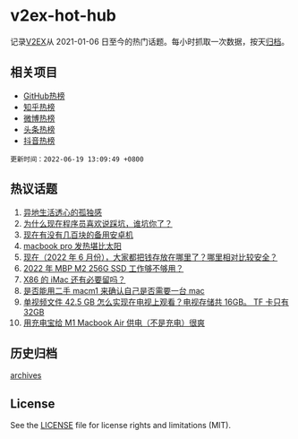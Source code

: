 # v2ex-hot-hub

 记录[V2EX](https://www.v2ex.com/)从 2021-01-06 日至今的热门话题。每小时抓取一次数据，按天[归档](archives)。
 
 ## 相关项目

- [GitHub热榜](https://github.com/snaildev/github-hot-hub)
- [知乎热榜](https://github.com/snaildev/zhihu-hot-hub)
- [微博热榜](https://github.com/snaildev/weibo-hot-hub)
- [头条热榜](https://github.com/snaildev/toutiao-hot-hub)
- [抖音热榜](https://github.com/snaildev/douyin-hot-hub)


 `更新时间：2022-06-19 13:09:49 +0800`

## 热议话题

1. [异地生活透心的孤独感](https://www.v2ex.com/t/860555)
1. [为什么现在程序员喜欢说踩坑，谁坑你了？](https://www.v2ex.com/t/860614)
1. [现在有没有几百块的备用安卓机](https://www.v2ex.com/t/860566)
1. [macbook pro 发热堪比太阳](https://www.v2ex.com/t/860599)
1. [现在（2022 年 6 月份），大家都把钱存放在哪里了？哪里相对比较安全？](https://www.v2ex.com/t/860611)
1. [2022 年 MBP M2 256G SSD 工作够不够用？](https://www.v2ex.com/t/860528)
1. [X86 的 iMac 还有必要留吗？](https://www.v2ex.com/t/860503)
1. [是否能用二手 macm1 来确认自己是否需要一台 mac](https://www.v2ex.com/t/860629)
1. [单视频文件 42.5 GB 怎么实现在电视上观看？电视存储共 16GB。 TF 卡只有 32GB](https://www.v2ex.com/t/860557)
1. [用充电宝给 M1 Macbook Air 供电（不是充电）很爽](https://www.v2ex.com/t/860491)

## 历史归档

[archives](archives)

## License

See the [LICENSE](LICENSE) file for license rights and limitations (MIT).
